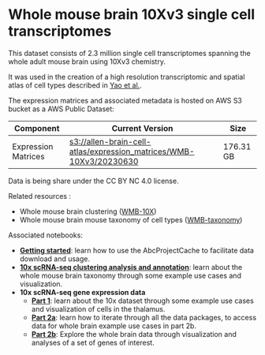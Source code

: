# Whole mouse brain 10Xv3 single cell transcriptomes

This dataset consists of 2.3 million single cell transcriptomes spanning the
whole adult mouse brain using 10Xv3 chemistry.

It was used in the creation of a high resolution transcriptomic and spatial
atlas of cell types described in [Yao et al.](https://www.biorxiv.org/content/10.1101/2023.03.06.531121v1).

The expression matrices and associated metadata is hosted on AWS S3 bucket as a
AWS Public Dataset:

| Component | Current Version | Size |
|---|--|--|
| Expression Matrices | [s3://allen-brain-cell-atlas/expression_matrices/WMB-10Xv3/20230630](https://allen-brain-cell-atlas.s3.us-west-2.amazonaws.com/index.html#expression_matrices/WMB-10Xv3/20230630/) | 176.31 GB |

Data is being share under the CC BY NC 4.0 license.

Related resources :
* Whole mouse brain clustering ([WMB-10X](WMB-10X.md))
* Whole mouse brain mouse taxonomy of cell types ([WMB-taxonomy](WMB-taxonomy.md))

Associated notebooks:
* [**Getting started**](../notebooks/getting_started.ipynb): learn how to use the AbcProjectCache to
  facilitate data download and usage.
* [**10x scRNA-seq clustering analysis and annotation**](../notebooks/cluster_annotation_tutorial.ipynb): learn about the
  whole mouse brain taxonomy through some example use cases and visualization.
* **10x scRNA-seq gene expression data**
  * [**Part 1**](../notebooks/10x_snRNASeq_tutorial_part_1.ipynb): learn about the 10x dataset through some example use
    cases and visualization of cells in the thalamus.
  * [**Part 2a**](../notebooks/10x_snRNASeq_tutorial_part_2a.ipynb): learn how to iterate through all the data packages, to
    access data for whole brain example use cases in part 2b.
  * [**Part 2b**](../notebooks/10x_snRNASeq_tutorial_part_2b.ipynb): Explore the whole brain data through visualization and
    analyses of a set of genes of interest.
